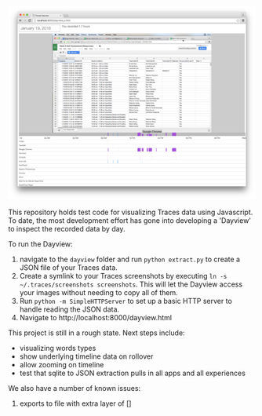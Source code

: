![Dayview](https://raw.githubusercontent.com/activityhistory/TracesVisualizer/master/images/dayview_v2.png)

This repository holds test code for visualizing Traces data using Javascript. To date, the most development effort has gone into developing a 'Dayview' to inspect the recorded data by day.

To run the Dayview:
1. navigate to the `dayview` folder and run `python extract.py` to create a JSON file of your Traces data.
2. Create a symlink to your Traces screenshots by executing `ln -s ~/.traces/screenshots screenshots`. This will let the Dayview access your images without needing to copy all of them.
3. Run `python -m SimpleHTTPServer` to set up a basic HTTP server to handle reading the JSON data.
4. Navigate to http://localhost:8000/dayview.html

This project is still in a rough state. Next steps include:
* visualizing words types
* show underlying timeline data on rollover
* allow zooming on timeline
* test that sqlite to JSON extraction pulls in all apps and all experiences

We also have a number of known issues:
 1. exports to file with extra layer of []
